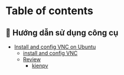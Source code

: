 # Table of contents

## 🥸 Hướng dẫn sử dụng công cụ

* [Install and config VNC on Ubuntu](README.md)
  * [install and config VNC](huong-dan-su-dung-cong-cu/install-and-config-vnc-on-ubuntu/install-and-config-vnc.md)
  * [Review](huong-dan-su-dung-cong-cu/install-and-config-vnc-on-ubuntu/review/README.md)
    * [kienpv](huong-dan-su-dung-cong-cu/install-and-config-vnc-on-ubuntu/review/kienpv.md)
